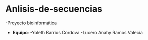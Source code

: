 # Anlisis-de-secuencias
-Proyecto bioinformática
- **Equipo**:
-Yoleth Barrios Cordova
-Lucero Anahy Ramos Valecia
